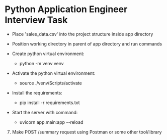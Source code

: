 # Python Application Engineer Interview Task

- Place 'sales_data.csv' into the project structure inside app directory

- Position working directory in parent of app directory and run commands

- Create python virtual environment:

  - python -m venv venv

- Activate the python virtual environment:

  - source ./venv/Scripts/activate

- Install the requirements:

  - pip install -r requirements.txt

- Start the server with command:

  - uvicorn app.main:app --reload

7. Make POST /summary request using Postman or some other tool/library
